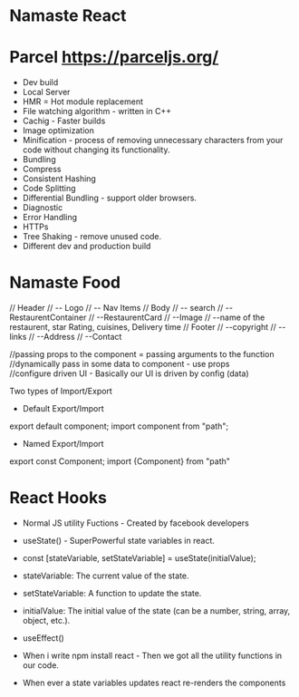 # Namaste React 

# Parcel https://parceljs.org/
- Dev build
- Local Server
- HMR = Hot module replacement
- File watching algorithm - written in C++
- Cachig - Faster builds 
- Image optimization 
- Minification - process of removing unnecessary characters from your code without changing its functionality.
- Bundling 
- Compress
- Consistent Hashing 
- Code Splitting 
- Differential Bundling - support older browsers.
- Diagnostic 
- Error Handling 
- HTTPs
- Tree Shaking - remove unused code.
- Different dev and production build

# Namaste Food 

// Header
//  -- Logo
//  -- Nav Items
// Body 
//  -- search
//  --RestaurentContainer
//    --RestaurentCard
        //  --Image
        //  --name of the restaurent, star Rating, cuisines, Delivery time
// Footer
//  --copyright
//  --links
//  --Address
//  --Contact


//passing props to the component = passing arguments to the function 
//dynamically pass in some data to component - use props  
//configure driven UI - Basically our UI is driven by config (data) 

Two types of Import/Export

- Default Export/Import

export default component;
import component from "path";

- Named Export/Import

export const Component;
import {Component} from "path"

# React Hooks
- Normal JS utility Fuctions - Created by facebook developers 
- useState() - SuperPowerful state variables in react.
- const [stateVariable, setStateVariable] = useState(initialValue);
- stateVariable: The current value of the state.
- setStateVariable: A function to update the state.
- initialValue: The initial value of the state (can be a number, string, array, object, etc.).

- useEffect() 
- When i write npm install react - Then we got all the utility functions in our code.
- When ever a state variables updates react re-renders the components